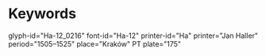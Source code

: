 # Keywords
glyph-id="Ha-12_0216"
font-id="Ha-12"
printer-id="Ha"
printer="Jan Haller"
period="1505–1525"
place="Kraków"
PT plate="175"
